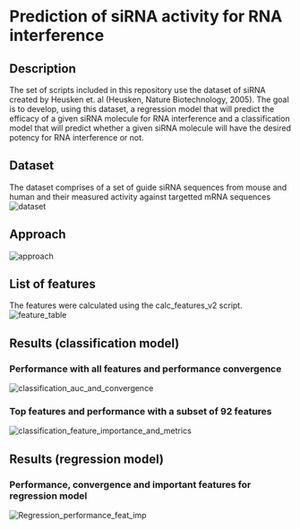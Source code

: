 # Prediction of siRNA activity for RNA interference

## Description
The set of scripts included in this repository use the dataset of siRNA created by Heusken et. al (Heusken, Nature Biotechnology, 2005).
The goal is to develop, using this dataset, a regression model that will predict the efficacy of a given siRNA molecule for RNA interference and a classification model that will predict whether a given siRNA molecule will have the desired potency for RNA interference or not.

## Dataset
The dataset comprises of a set of guide siRNA sequences from mouse and human and their measured activity against targetted mRNA sequences
![dataset](https://user-images.githubusercontent.com/6353495/63659005-dda59800-c77c-11e9-9494-6d907d832a5b.png)

## Approach
![approach](https://user-images.githubusercontent.com/6353495/63659212-11cd8880-c77e-11e9-92bc-14781a194884.png)

## List of features
The features were calculated using the calc_features_v2 script.
![feature_table](https://user-images.githubusercontent.com/6353495/63658806-7f2bea00-c77b-11e9-8ed0-63ceca92e029.png)

## Results (classification model)
### Performance with all features and performance convergence
![classification_auc_and_convergence](https://user-images.githubusercontent.com/6353495/63725176-a213d800-c827-11e9-998c-ceffe28478fd.png)

### Top features and performance with a subset of 92 features
![classification_feature_importance_and_metrics](https://user-images.githubusercontent.com/6353495/63725282-eb642780-c827-11e9-9787-da249a95476d.png)


## Results (regression model)
### Performance, convergence and important features for regression model
![Regression_performance_feat_imp](https://user-images.githubusercontent.com/6353495/63725395-341be080-c828-11e9-99df-8f5058aa1d2a.png)

